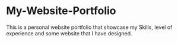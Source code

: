 # My-Website-Portfolio
This is a personal website portfolio that showcase my Skills, level of experience and some website that I have designed. 
